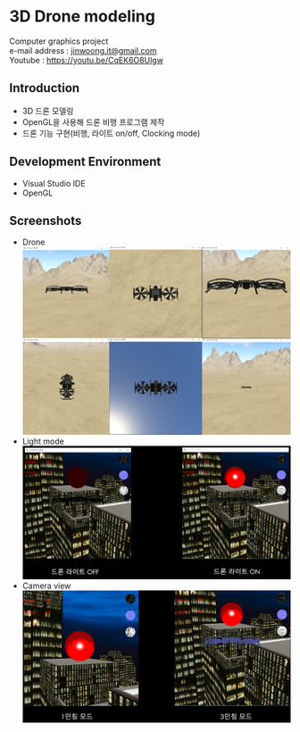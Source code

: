 # 3D Drone modeling
Computer graphics project  
e-mail address : jinwoong.it@gmail.com  
Youtube : https://youtu.be/CqEK6O8Ulgw  

## Introduction
- 3D 드론 모델링  
- OpenGL을 사용해 드론 비행 프로그램 제작  
- 드론 기능 구현(비행, 라이트 on/off, Clocking mode)  

## Development Environment
- Visual Studio IDE  
- OpenGL  

## Screenshots
- Drone  
![drone](./img/Drone.png)  
- Light mode  
![light_onoff](./img/light_onoff.png)  
- Camera view  
![view_mode](./img/mode.png)  